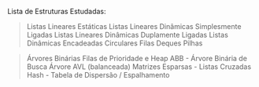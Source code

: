 ﻿Lista de Estruturas Estudadas:

> Listas Lineares Estáticas
> Listas Lineares Dinâmicas Simplesmente Ligadas
> Listas Lineares Dinâmicas Duplamente Ligadas
> Listas Dinâmicas Encadeadas Circulares
> Filas
> Deques
> Pilhas

> Árvores Binárias
> Filas de Prioridade e Heap
> ABB - Árvore Binária de Busca
> Árvore AVL (balanceada)
> Matrizes Esparsas - Listas Cruzadas
> Hash - Tabela de Dispersão / Espalhamento